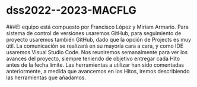 # dss2022--2023-MACFLG

###El equipo está compuesto por Francisco López y Miriam Armario.
Para sistema de control de versiones usaremos GitHub, para seguimiento de proyecto usaremos también GitHub, dado que la opción de Projects es muy útil. La comunicación se realizará en su mayoría cara a cara, y como IDE usaremos Visual Studio Code.
Nos reuniremos semanalmente para ver los avances del proyecto, siempre teniendo de objetivo entregar cada Hito antes de la fecha límite. Las herramientas a utilizar han sido comentadas anteriormente, a medida que avancemos en los Hitos, iremos describiendo las herramientas que añadamos.
